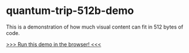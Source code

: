 # quantum-trip-512b-demo

This is a demonstration of how much visual content can fit in 512 bytes of code.

[>>> Run this demo in the browser! <<<](https://iower.github.io/quantum-trip-512b-demo/quantum-trip-512bytes-demo.html)
